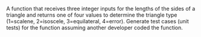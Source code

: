 A function that receives three integer inputs for the lengths of the sides of a triangle and returns one of four values to determine the triangle type (1=scalene, 2=isoscele, 3=equilateral, 4=error). Generate test cases (unit tests) for the function assuming another developer coded the function.
